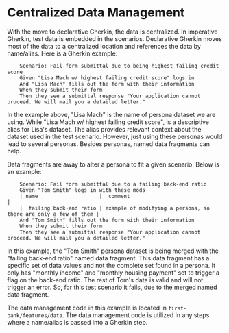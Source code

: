 # Centralized Data Management

With the move to declarative Gherkin, the data is centralized.  In
imperative Gherkin, test data is embedded in the scenarios.  Declarative
Gherkin moves most of the data to a centralized location and references the
data by name/alias.  Here is a Gherkin example:

```gherkin
    Scenario: Fail form submittal due to being highest failing credit score
    Given "Lisa Mach w/ highest failing credit score" logs in
    And "Lisa Mach" fills out the form with their information
    When they submit their form
    Then they see a submittal response "Your application cannot proceed. We will mail you a detailed letter."
```

In the example above, "Lisa Mach" is the name of persona dataset we are using.
While "Lisa Mach w/ highest failing credit score", is a descriptive alias for
Lisa's dataset.  The alias provides relevant context about the dataset used
in the test scenario.  However, just using these personas would lead to several
personas.  Besides personas, named data fragments can help.

Data fragments are away to alter a persona to fit a given scenario.  Below
is an example:

```gherkin
    Scenario: Fail form submittal due to a failing back-end ratio
    Given "Tom Smith" logs in with these mods
    | name                    |  comment                                                        |
    |  failing back-end ratio | example of modifying a persona, so there are only a few of them |
    And "Tom Smith" fills out the form with their information
    When they submit their form
    Then they see a submittal response "Your application cannot proceed. We will mail you a detailed letter."
```

In this example, the "Tom Smith" persona dataset is being merged with the
"failing back-end ratio" named data fragment.  This data fragment has a specific
set of data values and not the complete set found in a persona.  It only has
"monthly income" and "monthly housing payment" set to trigger a flag on the
back-end ratio.  The rest of Tom's data is valid and will not trigger an error.
So, for this test scenario it fails, due to the merged named data fragment.

The data management code in this example is located in
`first-bank/features/data`.  The data management code is utilized in any steps
where a name/alias is passed into a Gherkin step.
